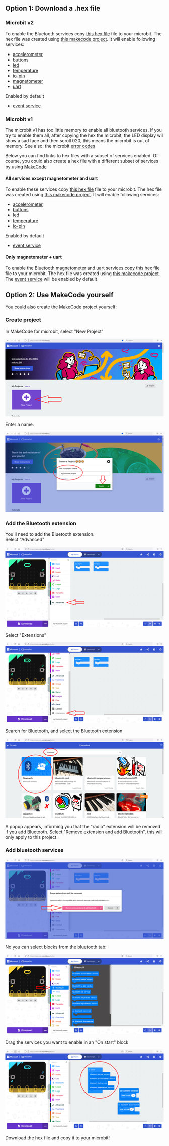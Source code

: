 ## Option 1: Download a .hex file

### Microbit v2
To enable the Bluetooth services copy
[this hex file](https://github.com/janickr/kaspersmicrobit/blob/main/hex/microbit-v2-bluetooth-all-services-active.hex)
file to your microbit. The hex file was created using [this makecode project](https://makecode.microbit.org/_cdLL0DH1Hc02).
It will enable following services:

  - [accelerometer](../accelerometer.md)
  - [buttons](../buttons.md)
  - [led](../led.md)
  - [temperature](../temperature.md)
  - [io-pin](../io_pin.md)
  - [magnetometer](../magnetometer.md)
  - [uart](../uart.md)

Enabled by default

  - [event service](../events_v2.md)
  
### Microbit v1
The microbit v1 has too little memory to enable all bluetooth services. If you try to enable them all, after 
copying the hex the microbit, the LED display wil show a sad face and then scroll 020, this means the microbit is out of memory.
See also: the microbit [error codes](https://makecode.microbit.org/device/error-codes)

Below you can find links to hex files with a subset of services enabled. Of course, you could also create a hex file
with a different subset of services by using [MakeCode](#option-2-use-makecode-yourself)

#### All services except magnetometer and uart
To enable these services copy
[this hex file](https://github.com/janickr/kaspersmicrobit/blob/main/hex/microbit-v1-bluetooth-without-magnetometer-or-uart.hex)
file to your microbit. The hex file was created using [this makecode project](https://makecode.microbit.org/_c5RJFdEqkdAs).
It will enable following services:

  - [accelerometer](../accelerometer.md)
  - [buttons](../buttons.md)
  - [led](../led.md)
  - [temperature](../temperature.md)
  - [io-pin](../io_pin.md)

Enabled by default

  - [event service](../events_v2.md)

#### Only magnetometer + uart
To enable the Bluetooth [magnetometer](../magnetometer.md) and [uart](../uart.md) services copy
[this hex file](https://github.com/janickr/kaspersmicrobit/blob/main/hex/microbit-v1-bluetooth-magnetometer-uart.hex)
file to your microbit. The hex file was created using [this makecode project](https://makecode.microbit.org/_YHz6WqMqKA7E).
The [event service](../events_v2.md) will be enabled by default


## Option 2: Use MakeCode yourself
You could also create the [MakeCode](https://makecode.microbit.org) project yourself:  

### Create project
In MakeCode for microbit, select "New Project"  

![New project](makecode-1.png)  
  
Enter a name:

![Name project](makecode-2.png)  


### Add the Bluetooth extension
You'll need to add the Bluetooth extension.   
Select "Advanced"

![Create project](makecode-3.png)  

Select "Extensions"  

![Create project](makecode-4.png)  

Search for Bluetooth, and select the Bluetooth extension

![Create project](makecode-5.png)  

A popup appears, informing you that the "radio" extension will be removed if you add Bluetooth. 
Select "Remove extension and add Bluetooth", this will only apply to this project.  

### Add bluetooth services
![Create project](makecode-6.png)  

No you can select blocks from the bluetooth tab:  

![Create project](makecode-7.png)  

Drag the services you want to enable in an "On start" block  

![Create project](makecode-8.png)  

Download the hex file and copy it to your microbit!  

